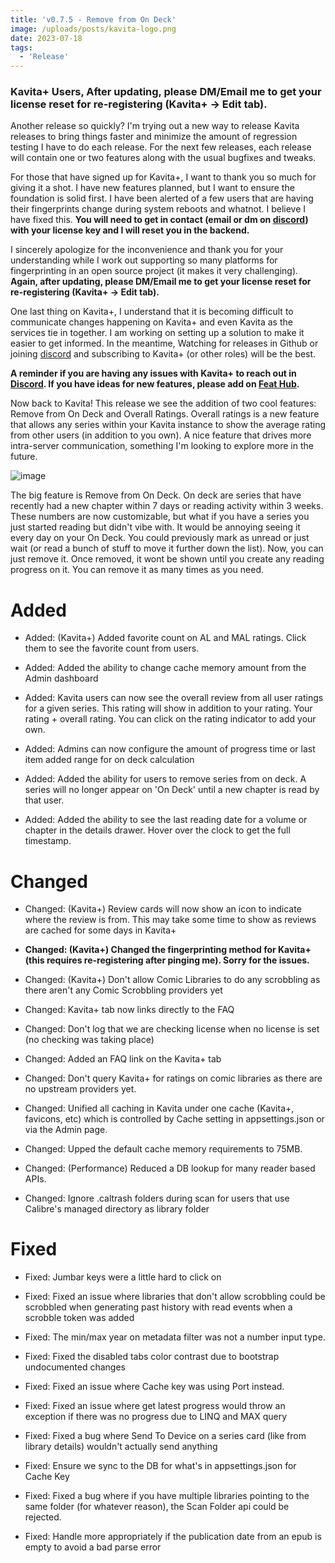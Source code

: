 ```yaml
---
title: 'v0.7.5 - Remove from On Deck'
image: /uploads/posts/kavita-logo.png
date: 2023-07-18
tags:
  - 'Release'
---
```


### Kavita+ Users, After updating, please DM/Email me to get your license reset for re-registering (Kavita+ -> Edit tab).



Another release so quickly? I'm trying out a new way to release Kavita releases to bring things faster and minimize the amount of regression testing I have to do each release. For the next few releases, each release will contain one or two features along with the usual bugfixes and tweaks. 



For those that have signed up for Kavita+, I want to thank you so much for giving it a shot. I have new features planned, but I want to ensure the foundation is solid first. I have been alerted of a few users that are having their fingerprints change during system reboots and whatnot. I believe I have fixed this. **You will need to get in contact (email or dm on [discord](https://discord.com/invite/b52wT37kt7)) with your license key and I will reset you in the backend.** 



I sincerely apologize for the inconvenience and thank you for your understanding while I work out supporting so many platforms for fingerprinting in an open source project (it makes it very challenging). **Again, after updating, please DM/Email me to get your license reset for re-registering (Kavita+ -> Edit tab).** 



One last thing on Kavita+, I understand that it is becoming difficult to communicate changes happening on Kavita+ and even Kavita as the services tie in together. I am working on setting up a solution to make it easier to get informed. In the meantime, Watching for releases in Github or joining [discord](https://discord.com/invite/b52wT37kt7) and subscribing to Kavita+ (or other roles) will be the best. 



**A reminder if you are having any issues with Kavita+ to reach out in [Discord](https://discord.com/invite/b52wT37kt7). If you have ideas for new features, please add on [Feat Hub](feats.kavitareader.com).**



Now back to Kavita! This release we see the addition of two cool features: Remove from On Deck and Overall Ratings. Overall ratings is a new feature that allows any series within your Kavita instance to show the average rating from other users (in addition to you own). A nice feature that drives more intra-server communication, something I'm looking to explore more in the future.



![image](/uploads/photos/2023-07-18/24cb8e58-dbea-44d5-80d8-8b035f0f05d7)



The big feature is Remove from On Deck. On deck are series that have recently had a new chapter within 7 days or reading activity within 3 weeks. These numbers are now customizable, but what if you have a series you just started reading but didn't vibe with. It would be annoying seeing it every day on your On Deck. You could previously mark as unread or just wait (or read a bunch of stuff to move it further down the list). Now, you can just remove it. Once removed, it wont be shown until you create any reading progress on it. You can remove it as many times as you need.





# Added

- Added: (Kavita+) Added favorite count on AL and MAL ratings. Click them to see the favorite count from users.

- Added: Added the ability to change cache memory amount from the Admin dashboard

- Added: Kavita users can now see the overall review from all user ratings for a given series. This rating will show in addition to your rating. Your rating + overall rating. You can click on the rating indicator to add your own.

- Added: Admins can now configure the amount of progress time or last item added range for on deck calculation

- Added: Added the ability for users to remove series from on deck. A series will no longer appear on 'On Deck' until a new chapter is read by that user.

- Added: Added the ability to see the last reading date for a volume or chapter in the details drawer. Hover over the clock to get the full timestamp.



# Changed

- Changed: (Kavita+) Review cards will now show an icon to indicate where the review is from. This may take some time to show as reviews are cached for some days in Kavita+

- **Changed: (Kavita+) Changed the fingerprinting method for Kavita+ (this requires re-registering after pinging me). Sorry for the issues.**

- Changed: (Kavita+) Don't allow Comic Libraries to do any scrobbling as there aren't any Comic Scrobbling providers yet

- Changed: Kavita+ tab now links directly to the FAQ

- Changed: Don't log that we are checking license when no license is set (no checking was taking place)

- Changed: Added an FAQ link on the Kavita+ tab

- Changed: Don't query Kavita+ for ratings on comic libraries as there are no upstream providers yet.

- Changed: Unified all caching in Kavita under one cache (Kavita+, favicons, etc) which is controlled by Cache setting in appsettings.json or via the Admin page. 

- Changed: Upped the default cache memory requirements to 75MB. 

- Changed: (Performance) Reduced a DB lookup for many reader based APIs.

- Changed: Ignore .caltrash folders during scan for users that use Calibre's managed directory as library folder



# Fixed

- Fixed: Jumbar keys were a little hard to click on

- Fixed: Fixed an issue where libraries that don't allow scrobbling could be scrobbled when generating past history with read events when a scrobble token was added

- Fixed: The min/max year on metadata filter was not a number input type. 

- Fixed: Fixed the disabled tabs color contrast due to bootstrap undocumented changes

- Fixed: Fixed an issue where Cache key was using Port instead. 

- Fixed: Fixed an issue where get latest progress would throw an exception if there was no progress due to LINQ and MAX query

- Fixed: Fixed a bug where Send To Device on a series card (like from library details) wouldn't actually send anything 

- Fixed: Ensure we sync to the DB for what's in appsettings.json for Cache Key

- Fixed: Fixed a bug where if you have multiple libraries pointing to the same folder (for whatever reason), the Scan Folder api could be rejected.

- Fixed: Handle more appropriately if the publication date from an epub is empty to avoid a bad parse error